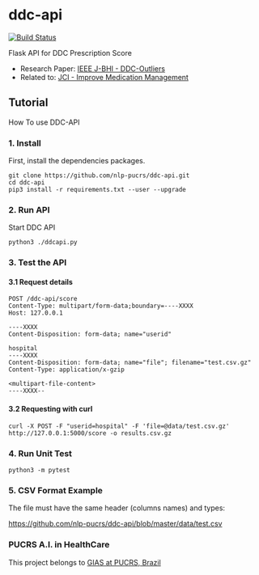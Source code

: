 ddc-api
==========
[![Build Status](https://travis-ci.org/nlp-pucrs/ddc-api.svg?branch=master)](https://travis-ci.org/nlp-pucrs/ddc-api)

Flask API for DDC Prescription Score
- Research Paper: [IEEE J-BHI - DDC-Outliers](https://ieeexplore.ieee.org/document/8340108)
- Related to: [JCI - Improve Medication Management](https://www.jointcommissioninternational.org/improve/improve-medication-management/)

Tutorial
------------

How To use DDC-API

### 1. Install

First, install the dependencies packages.
```
git clone https://github.com/nlp-pucrs/ddc-api.git
cd ddc-api
pip3 install -r requirements.txt --user --upgrade
```

### 2. Run API

Start DDC API
```
python3 ./ddcapi.py
```

### 3. Test the API

#### 3.1 Request details

```
POST /ddc-api/score
Content-Type: multipart/form-data;boundary=----XXXX
Host: 127.0.0.1

----XXXX
Content-Disposition: form-data; name="userid"

hospital
----XXXX
Content-Disposition: form-data; name="file"; filename="test.csv.gz"
Content-Type: application/x-gzip

<multipart-file-content>
----XXXX--
```

#### 3.2 Requesting with curl

```
curl -X POST -F "userid=hospital" -F 'file=@data/test.csv.gz' http://127.0.0.1:5000/score -o results.csv.gz
```

### 4. Run Unit Test

```
python3 -m pytest
```

### 5. CSV Format Example

The file must have the same header (columns names) and types:

https://github.com/nlp-pucrs/ddc-api/blob/master/data/test.csv

### PUCRS A.I. in HealthCare
This project belongs to [GIAS at PUCRS, Brazil](http://www.inf.pucrs.br/ia-saude/)
